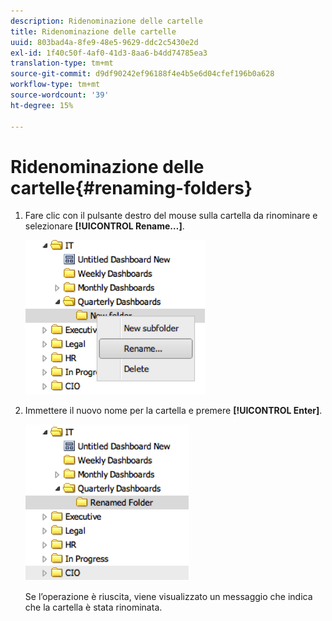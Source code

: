 ```yaml
---
description: Ridenominazione delle cartelle
title: Ridenominazione delle cartelle
uuid: 803bad4a-8fe9-48e5-9629-ddc2c5430e2d
exl-id: 1f40c50f-4af0-41d3-8aa6-b4dd74785ea3
translation-type: tm+mt
source-git-commit: d9df90242ef96188f4e4b5e6d04cfef196b0a628
workflow-type: tm+mt
source-wordcount: '39'
ht-degree: 15%

---
```


# Ridenominazione delle cartelle{#renaming-folders}

1. Fare clic con il pulsante destro del mouse sulla cartella da rinominare e selezionare **[!UICONTROL Rename…]**.

   ![](assets/rename.png)

1. Immettere il nuovo nome per la cartella e premere **[!UICONTROL Enter]**.

   ![](assets/renamed_folder.png)

   Se l’operazione è riuscita, viene visualizzato un messaggio che indica che la cartella è stata rinominata.
